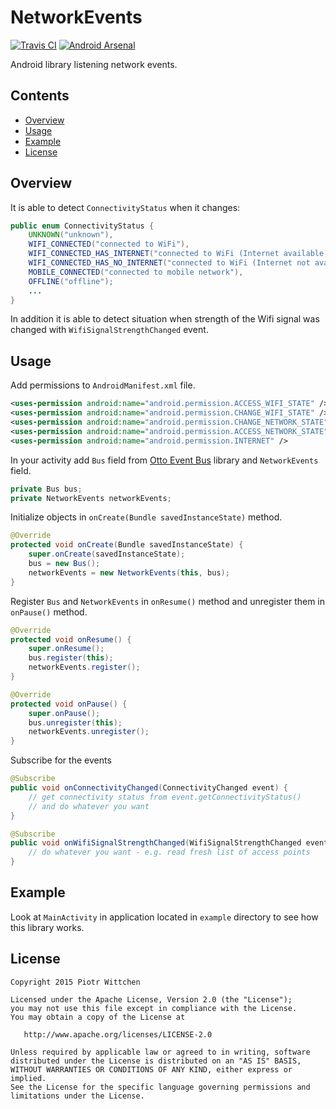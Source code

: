 NetworkEvents
===============================
[![Travis CI](https://travis-ci.org/pwittchen/NetworkEvents.svg?branch=master)](https://travis-ci.org/pwittchen/NetworkEvents)
[![Android Arsenal](https://img.shields.io/badge/Android%20Arsenal-NetworkEvents-brightgreen.svg?style=flat)](https://android-arsenal.com/details/1/1392)

Android library listening network events.

## Contents
- [Overview](#overview)
- [Usage](#usage)
- [Example](#example)
- [License](#license)

## Overview

It is able to detect `ConnectivityStatus` when it changes:
```java
public enum ConnectivityStatus {
    UNKNOWN("unknown"),
    WIFI_CONNECTED("connected to WiFi"),
    WIFI_CONNECTED_HAS_INTERNET("connected to WiFi (Internet available)"),
    WIFI_CONNECTED_HAS_NO_INTERNET("connected to WiFi (Internet not available)"),
    MOBILE_CONNECTED("connected to mobile network"),
    OFFLINE("offline");
    ...
}    
```

In addition it is able to detect situation when strength of the Wifi signal was changed with `WifiSignalStrengthChanged` event.

## Usage

Add permissions to `AndroidManifest.xml` file.

```xml
<uses-permission android:name="android.permission.ACCESS_WIFI_STATE" />
<uses-permission android:name="android.permission.CHANGE_WIFI_STATE" />
<uses-permission android:name="android.permission.CHANGE_NETWORK_STATE" />
<uses-permission android:name="android.permission.ACCESS_NETWORK_STATE" />
<uses-permission android:name="android.permission.INTERNET" />
```

In your activity add `Bus` field from [Otto Event Bus](http://square.github.io/otto/) library and `NetworkEvents` field.

```java
private Bus bus;
private NetworkEvents networkEvents;
```

Initialize objects in `onCreate(Bundle savedInstanceState)` method.

```java
@Override
protected void onCreate(Bundle savedInstanceState) {
    super.onCreate(savedInstanceState);
    bus = new Bus();
    networkEvents = new NetworkEvents(this, bus);
}
```

Register `Bus` and `NetworkEvents` in `onResume()` method and unregister them in `onPause()` method.

```java
@Override
protected void onResume() {
    super.onResume();
    bus.register(this);
    networkEvents.register();
}

@Override
protected void onPause() {
    super.onPause();
    bus.unregister(this);
    networkEvents.unregister();
}
```

Subscribe for the events

```java
@Subscribe
public void onConnectivityChanged(ConnectivityChanged event) {
    // get connectivity status from event.getConnectivityStatus()
    // and do whatever you want
}

@Subscribe
public void onWifiSignalStrengthChanged(WifiSignalStrengthChanged event) {
    // do whatever you want - e.g. read fresh list of access points
}
```

## Example

Look at `MainActivity` in application located in `example` directory to see how this library works.

License
-------

    Copyright 2015 Piotr Wittchen

    Licensed under the Apache License, Version 2.0 (the "License");
    you may not use this file except in compliance with the License.
    You may obtain a copy of the License at

       http://www.apache.org/licenses/LICENSE-2.0

    Unless required by applicable law or agreed to in writing, software
    distributed under the License is distributed on an "AS IS" BASIS,
    WITHOUT WARRANTIES OR CONDITIONS OF ANY KIND, either express or implied.
    See the License for the specific language governing permissions and
    limitations under the License.

